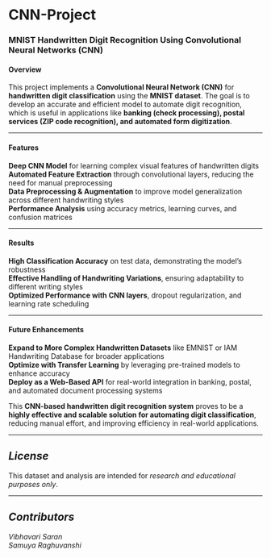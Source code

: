 # CNN-Project
### **MNIST Handwritten Digit Recognition Using Convolutional Neural Networks (CNN)**  

#### **Overview**  
This project implements a **Convolutional Neural Network (CNN)** for **handwritten digit classification** using the **MNIST dataset**. The goal is to develop an accurate and efficient model to automate digit recognition, which is useful in applications like **banking (check processing), postal services (ZIP code recognition), and automated form digitization**.  

---

#### **Features**  
**Deep CNN Model** for learning complex visual features of handwritten digits  
**Automated Feature Extraction** through convolutional layers, reducing the need for manual preprocessing  
**Data Preprocessing & Augmentation** to improve model generalization across different handwriting styles  
**Performance Analysis** using accuracy metrics, learning curves, and confusion matrices  

---

#### **Results**  
**High Classification Accuracy** on test data, demonstrating the model’s robustness  
**Effective Handling of Handwriting Variations**, ensuring adaptability to different writing styles  
**Optimized Performance with CNN layers**, dropout regularization, and learning rate scheduling  

---

#### **Future Enhancements**  
**Expand to More Complex Handwritten Datasets** like EMNIST or IAM Handwriting Database for broader applications  
**Optimize with Transfer Learning** by leveraging pre-trained models to enhance accuracy  
**Deploy as a Web-Based API** for real-world integration in banking, postal, and automated document processing systems  

This **CNN-based handwritten digit recognition system** proves to be a **highly effective and scalable solution for automating digit classification**, reducing manual effort, and improving efficiency in real-world applications. 

---

## *License*  
This dataset and analysis are intended for *research and educational purposes only*.  

---

## *Contributors*  
*Vibhavari Saran*  
*Samuya Raghuvanshi*
